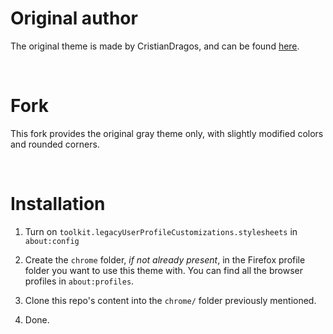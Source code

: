 # Original author

The original theme is made by CristianDragos, and can be found [here](https://github.com/CristianDragos/FirefoxThemes).

<br>

# Fork

This fork provides the original gray theme only, with slightly modified colors and rounded corners.

<br>

# Installation

1. Turn on `toolkit.legacyUserProfileCustomizations.stylesheets` in `about:config`

2. Create the `chrome` folder, _if not already present_, in the Firefox profile folder you want to use this theme with. You can find all the browser profiles in `about:profiles`.

3. Clone this repo's content into the `chrome/` folder previously mentioned.

4. Done.
